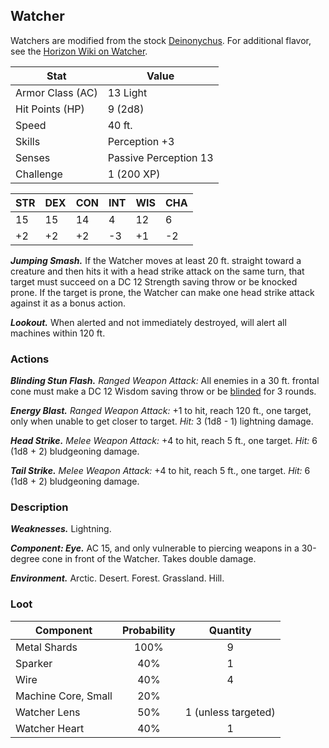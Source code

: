 ## Watcher

Watchers are modified from the stock [Deinonychus](https://www.dndbeyond.com/monsters/deinonychus).
For additional flavor, see the [Horizon Wiki on Watcher](https://horizon.fandom.com/wiki/Watcher).

| Stat | Value |
| --- | --- |
| Armor Class (AC) | 13 Light |
| Hit Points (HP) | 9 (2d8) |
| Speed | 40 ft. |
| Skills | Perception +3 |
| Senses | Passive Perception 13 |
| Challenge | 1 (200 XP) |

| STR | DEX | CON | INT | WIS | CHA |
| --- | --- | --- | --- | --- | --- |
| 15 | 15 | 14 | 4 | 12 | 6 |
| +2 | +2 | +2 | -3 | +1 | -2 |

_**Jumping Smash.**_ If the Watcher moves at least 20 ft. straight toward a creature and then hits it with a head strike attack on the same turn, that target must succeed on a DC 12 Strength saving throw or be knocked prone. If the target is prone, the Watcher can make one head strike attack against it as a bonus action.
            
_**Lookout.**_ When alerted and not immediately destroyed, will alert all machines within 120 ft.

### Actions

_**Blinding Stun Flash.**_ _Ranged Weapon Attack:_ All enemies in a 30 ft. frontal cone must make a DC 12 Wisdom saving throw or be [blinded](https://www.dndbeyond.com/compendium/rules/basic-rules/appendix-a-conditions#Blinded) for 3 rounds.

_**Energy Blast.**_ _Ranged Weapon Attack:_ +1 to hit, reach 120 ft., one target, only when unable to get closer to target. _Hit:_ 3 (1d8 - 1) lightning damage.

_**Head Strike.**_ _Melee Weapon Attack:_ +4 to hit, reach 5 ft., one target. _Hit:_ 6 (1d8 + 2) bludgeoning damage.

_**Tail Strike.**_ _Melee Weapon Attack:_ +4 to hit, reach 5 ft., one target. _Hit:_ 6 (1d8 + 2) bludgeoning damage.

### Description

_**Weaknesses.**_ Lightning.

_**Component: Eye.**_ AC 15, and only vulnerable to piercing weapons in a 30-degree cone in front of the Watcher. Takes double damage.

_**Environment.**_ Arctic. Desert. Forest. Grassland. Hill.

### Loot

| Component | Probability | Quantity |
| --- | :---: | :---: |
| Metal Shards | 100% | 9 |
| Sparker | 40% | 1 |
| Wire | 40% | 4 |
| Machine Core, Small | 20% |
| Watcher Lens | 50% | 1 (unless targeted) |
| Watcher Heart | 40% | 1 |
